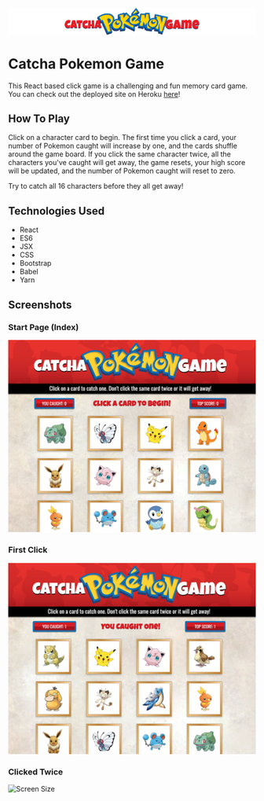 ![Catcha Pokemon Game](/screenshots/pokemonlogo-01.png)

# Catcha Pokemon Game

This React based click game is a challenging and fun memory card game. You can check out the deployed site on Heroku [here](https://fierce-fortress-10146.herokuapp.com/)!

## How To Play

Click on a character card to begin. The first time you click a card, your number of Pokemon caught will increase by one, and the cards shuffle around the game board. If you click the same character twice, all the characters you've caught will get away, the game resets, your high score will be updated, and the number of Pokemon caught will reset to zero.

Try to catch all 16 characters before they all get away!

## Technologies Used

* React
* ES6
* JSX
* CSS
* Bootstrap
* Babel
* Yarn

## Screenshots

### Start Page (Index)

![Screen Size](/screenshots/begin.png)

### First Click

![Screen Size](/screenshots/caught.png)

### Clicked Twice

![Screen Size](/screenshots/reset.png)